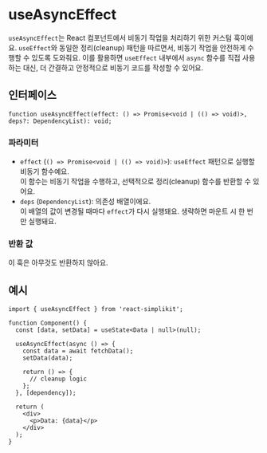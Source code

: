 # useAsyncEffect

`useAsyncEffect`는 React 컴포넌트에서 비동기 작업을 처리하기 위한 커스텀 훅이에요.
`useEffect`와 동일한 정리(cleanup) 패턴을 따르면서, 비동기 작업을 안전하게 수행할 수 있도록 도와줘요.
이를 활용하면 `useEffect` 내부에서 `async` 함수를 직접 사용하는 대신, 더 간결하고 안정적으로 비동기 코드를 작성할 수 있어요.

## 인터페이스

```tsx
function useAsyncEffect(effect: () => Promise<void | (() => void)>, deps?: DependencyList): void;
```

### 파라미터

- `effect` (`() => Promise<void | (() => void)>`): `useEffect` 패턴으로 실행할 비동기 함수예요.  
  이 함수는 비동기 작업을 수행하고, 선택적으로 정리(cleanup) 함수를 반환할 수 있어요.
- `deps` (`DependencyList`): 의존성 배열이에요.  
  이 배열의 값이 변경될 때마다 `effect`가 다시 실행돼요. 생략하면 마운트 시 한 번만 실행돼요.

### 반환 값

이 훅은 아무것도 반환하지 않아요.

## 예시

```tsx
import { useAsyncEffect } from 'react-simplikit';

function Component() {
  const [data, setData] = useState<Data | null>(null);

  useAsyncEffect(async () => {
    const data = await fetchData();
    setData(data);

    return () => {
      // cleanup logic
    };
  }, [dependency]);

  return (
    <div>
      <p>Data: {data}</p>
    </div>
  );
}
```
